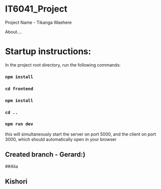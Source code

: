 # IT6041_Project

Project Name - Tikanga Waehere

About....

# Startup instructions:

In the project root directory, run the following commands:

### `npm install`

### `cd frontend`

### `npm install`

### `cd ..`

### `npm run dev`

this will simultaneously start the server on port 5000, and the client on port 3000, which should automatically open in your browser

## Created branch - Gerard:)

##Alia

## Kishori
